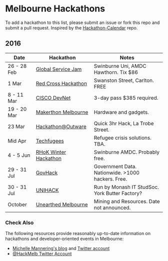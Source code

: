 Melbourne Hackathons
=====================

To add a hackathon to this list, please submit an issue or fork this repo and submit a pull request. Inspired by the [Hackathon-Calendar](https://github.com/japacible/Hackathon-Calendar) repo.

## 2016

| Date            | Hackathon                                                | Notes            |
| --------------- | -------------------------------------------------------- | --------------------- |
| 26 - 28 Feb      | [Global Service Jam](http://www.eventbrite.com.au/e/global-service-jam-melbourne-2016-feb-26-28-tickets-20993628508?aff=es2)   |  Swinburne Uni, AMDC Hawthorn. Tix $86   |
| 1 Mar     | [Red Cross Hackathon](https://www.eventbrite.com.au/e/red-cross-hackathon-advancing-social-cohesion-tickets-20937217782?aff=es2)   |  Swanston Street, Carlton. FREE   |
| 8 - 11 Mar      | [CISCO DevNet](http://www.cisco.com/web/ANZ/cisco-live/attend/events/devnet.html)   |  3-day pass $385 required. |
| 19 - 20 Mar  | [Makerthon Melbourne](http://www.makerthonmelbourne.com/)   |  Hardware and gadgets. |
| 23 Mar  | [Hackathon@Outware](http://www.codeforaustralia.org/events/hackathon-outware-mobile)   |  Quick 3hr Hack, La Trobe Street. |
| Mid Apr  | [Techfugees](http://www.makerthonmelbourne.com/)   |  Refugee crisis solutions. TBA. |
| 4 - 5 Jun  | [RHoK Winter Hackathon](http://www.rhokaustralia.org/melbourne-events/)   |  Swinburne AMDC. Probably free. |
| 29 - 31 Jul  | [GovHack](https://www.govhack.org/)   |  Government Data. Nationwide. >1000 hackers. Free. |
| 30 - 31 Jul  | [UNIHACK](http://unihack.net/2016/)   |  Run by Monash IT StudSoc. York Butter Factory? |
| October  | [Unearthed Melbourne](http://unearthed.solutions/events/unearthed-melbourne-2016/)   |  Mining and Resources. Date not announced. |

### Check Also

The following resources provide reasonably up-to-date information on hackathons and developer-oriented events in Melbourne:

- [Michelle Mannering's blog](https://hackathongoddess.wordpress.com/whens-that/) and [Twitter account](https://twitter.com/MishManners/)
- [@HackMelb Twitter Account](https://twitter.com/HackMelb)
